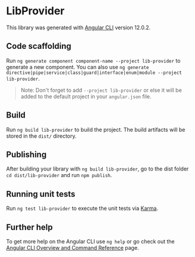 # LibProvider

This library was generated with [Angular CLI](https://github.com/angular/angular-cli) version 12.0.2.

## Code scaffolding

Run `ng generate component component-name --project lib-provider` to generate a new component. You can also use `ng generate directive|pipe|service|class|guard|interface|enum|module --project lib-provider`.
> Note: Don't forget to add `--project lib-provider` or else it will be added to the default project in your `angular.json` file. 

## Build

Run `ng build lib-provider` to build the project. The build artifacts will be stored in the `dist/` directory.

## Publishing

After building your library with `ng build lib-provider`, go to the dist folder `cd dist/lib-provider` and run `npm publish`.

## Running unit tests

Run `ng test lib-provider` to execute the unit tests via [Karma](https://karma-runner.github.io).

## Further help

To get more help on the Angular CLI use `ng help` or go check out the [Angular CLI Overview and Command Reference](https://angular.io/cli) page.
